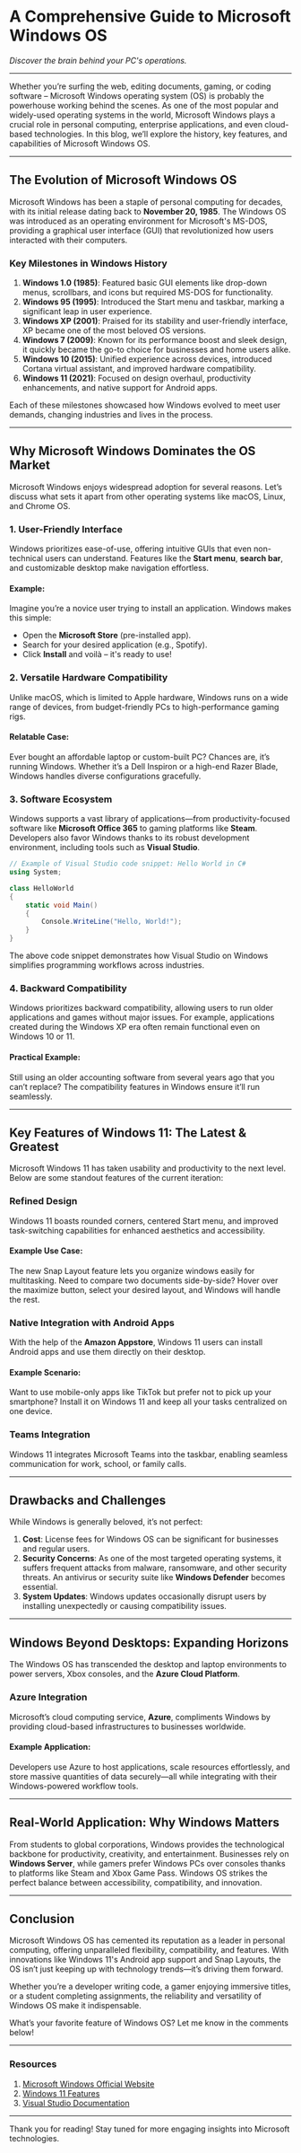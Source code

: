 # A Comprehensive Guide to Microsoft Windows OS  
*Discover the brain behind your PC's operations.*

---

Whether you’re surfing the web, editing documents, gaming, or coding software – Microsoft Windows operating system (OS) is probably the powerhouse working behind the scenes. As one of the most popular and widely-used operating systems in the world, Microsoft Windows plays a crucial role in personal computing, enterprise applications, and even cloud-based technologies. In this blog, we’ll explore the history, key features, and capabilities of Microsoft Windows OS.  

---

## **The Evolution of Microsoft Windows OS**  

Microsoft Windows has been a staple of personal computing for decades, with its initial release dating back to **November 20, 1985**. The Windows OS was introduced as an operating environment for Microsoft's MS-DOS, providing a graphical user interface (GUI) that revolutionized how users interacted with their computers.

### **Key Milestones in Windows History**  
1. **Windows 1.0 (1985)**: Featured basic GUI elements like drop-down menus, scrollbars, and icons but required MS-DOS for functionality.  
2. **Windows 95 (1995)**: Introduced the Start menu and taskbar, marking a significant leap in user experience.  
3. **Windows XP (2001)**: Praised for its stability and user-friendly interface, XP became one of the most beloved OS versions.  
4. **Windows 7 (2009)**: Known for its performance boost and sleek design, it quickly became the go-to choice for businesses and home users alike.  
5. **Windows 10 (2015)**: Unified experience across devices, introduced Cortana virtual assistant, and improved hardware compatibility.  
6. **Windows 11 (2021)**: Focused on design overhaul, productivity enhancements, and native support for Android apps.  

Each of these milestones showcased how Windows evolved to meet user demands, changing industries and lives in the process.  

---

## **Why Microsoft Windows Dominates the OS Market**  

Microsoft Windows enjoys widespread adoption for several reasons. Let’s discuss what sets it apart from other operating systems like macOS, Linux, and Chrome OS.  

### **1. User-Friendly Interface**  
Windows prioritizes ease-of-use, offering intuitive GUIs that even non-technical users can understand. Features like the **Start menu**, **search bar**, and customizable desktop make navigation effortless.  

#### Example:  
Imagine you’re a novice user trying to install an application. Windows makes this simple:  
- Open the **Microsoft Store** (pre-installed app).  
- Search for your desired application (e.g., Spotify).  
- Click **Install** and voilà – it's ready to use!  

### **2. Versatile Hardware Compatibility**  
Unlike macOS, which is limited to Apple hardware, Windows runs on a wide range of devices, from budget-friendly PCs to high-performance gaming rigs.  

#### Relatable Case:  
Ever bought an affordable laptop or custom-built PC? Chances are, it’s running Windows. Whether it’s a Dell Inspiron or a high-end Razer Blade, Windows handles diverse configurations gracefully.  

### **3. Software Ecosystem**  
Windows supports a vast library of applications—from productivity-focused software like **Microsoft Office 365** to gaming platforms like **Steam**. Developers also favor Windows thanks to its robust development environment, including tools such as **Visual Studio**.  

```csharp
// Example of Visual Studio code snippet: Hello World in C#
using System;

class HelloWorld
{
    static void Main()
    {
        Console.WriteLine("Hello, World!");
    }
}
```  

The above code snippet demonstrates how Visual Studio on Windows simplifies programming workflows across industries.

### **4. Backward Compatibility**  
Windows prioritizes backward compatibility, allowing users to run older applications and games without major issues. For example, applications created during the Windows XP era often remain functional even on Windows 10 or 11.

#### Practical Example:  
Still using an older accounting software from several years ago that you can’t replace? The compatibility features in Windows ensure it’ll run seamlessly.  

---

## **Key Features of Windows 11: The Latest & Greatest**  

Microsoft Windows 11 has taken usability and productivity to the next level. Below are some standout features of the current iteration:  

### **Refined Design**  
Windows 11 boasts rounded corners, centered Start menu, and improved task-switching capabilities for enhanced aesthetics and accessibility.  

#### Example Use Case:  
The new Snap Layout feature lets you organize windows easily for multitasking. Need to compare two documents side-by-side? Hover over the maximize button, select your desired layout, and Windows will handle the rest.  

### **Native Integration with Android Apps**  
With the help of the **Amazon Appstore**, Windows 11 users can install Android apps and use them directly on their desktop.  

#### Example Scenario:  
Want to use mobile-only apps like TikTok but prefer not to pick up your smartphone? Install it on Windows 11 and keep all your tasks centralized on one device.  

### **Teams Integration**  
Windows 11 integrates Microsoft Teams into the taskbar, enabling seamless communication for work, school, or family calls.  

---

## **Drawbacks and Challenges**  

While Windows is generally beloved, it’s not perfect:  
1. **Cost**: License fees for Windows OS can be significant for businesses and regular users.  
2. **Security Concerns**: As one of the most targeted operating systems, it suffers frequent attacks from malware, ransomware, and other security threats. An antivirus or security suite like **Windows Defender** becomes essential.  
3. **System Updates**: Windows updates occasionally disrupt users by installing unexpectedly or causing compatibility issues.  

---

## **Windows Beyond Desktops: Expanding Horizons**  

The Windows OS has transcended the desktop and laptop environments to power servers, Xbox consoles, and the **Azure Cloud Platform**.  

### **Azure Integration**  
Microsoft’s cloud computing service, **Azure**, compliments Windows by providing cloud-based infrastructures to businesses worldwide.  

#### Example Application:  
Developers use Azure to host applications, scale resources effortlessly, and store massive quantities of data securely—all while integrating with their Windows-powered workflow tools.  

---

## **Real-World Application: Why Windows Matters**  

From students to global corporations, Windows provides the technological backbone for productivity, creativity, and entertainment. Businesses rely on **Windows Server**, while gamers prefer Windows PCs over consoles thanks to platforms like Steam and Xbox Game Pass. Windows OS strikes the perfect balance between accessibility, compatibility, and innovation.  

---

## **Conclusion**  

Microsoft Windows OS has cemented its reputation as a leader in personal computing, offering unparalleled flexibility, compatibility, and features. With innovations like Windows 11's Android app support and Snap Layouts, the OS isn’t just keeping up with technology trends—it’s driving them forward.

Whether you’re a developer writing code, a gamer enjoying immersive titles, or a student completing assignments, the reliability and versatility of Windows OS make it indispensable.

What’s your favorite feature of Windows OS? Let me know in the comments below!

---

### **Resources**  
1. [Microsoft Windows Official Website](https://www.microsoft.com/windows)  
2. [Windows 11 Features](https://www.microsoft.com/windows/windows-11)  
3. [Visual Studio Documentation](https://learn.microsoft.com/en-us/visualstudio/)  

---  
Thank you for reading! Stay tuned for more engaging insights into Microsoft technologies.